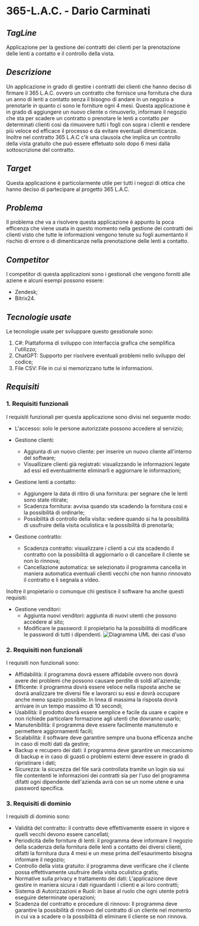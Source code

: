 # 365-L.A.C. - Dario Carminati

## _TagLine_ 
  Applicazione per la gestione dei contratti dei clienti per la prenotazione delle lenti a contatto e il controllo della vista.

## _Descrizione_
  Un applicazione in grado di gestire i contratti dei clienti che hanno deciso di firmare il 365 L.A.C. ovvero un contratto che fornisce una fornitura che dura un anno di lenti a contatto senza il bisogno di andare   in un negozio a prenotarle in quanto ci sono le forniture ogni 4 mesi. Questa applicazione è in grado di aggiungere un nuovo cliente o rimuoverlo, informare il negozio che sta per scadere un contratto o prenotare   le lenti a contatto per determinati clienti così da rimuovere tutti i fogli con sopra i clienti e rendere più veloce ed efficace il processo e da evitare eventuali dimenticanze. Inoltre nel contratto 365 L.A.C      c'è   una clausola che implica un controllo della vista gratuito che può essere effetuato solo dopo 6 mesi dalla sottoscrizione del contratto.

## _Target_
  Questa applicazione è particolarmente utile per tutti i negozi di ottica che hanno deciso di partecipare al progetto 365 L.A.C.

## _Problema_
  Il problema che va a risolvere questa applicazione è appunto la poca efficenza che viene usata in questo momento nella gestione dei contratti dei clienti visto che tutte le informazioni vengono tenute su fogli      aumentanto il rischio di errore o di dimenticanze nella prenotazione delle lenti a contatto.

## _Competitor_
  I competitor di questa applicazioni sono i gestionali che vengono forniti alle aziene e alcuni esempi possono essere:
  - Zendesk;
  - Bitrix24.

## _Tecnologie usate_
  Le tecnologie usate per sviluppare questo gesstionale sono:
  1. C#: Piattaforma di sviluppo con interfaccia grafica che semplifica l'utilizzo;
  2. ChatGPT: Supporto per risolvere eventuali problemi nello sviluppo del codice;
  3. File CSV: File in cui si memorizzano tutte le informazioni.

## _Requisiti_

### 1. Requisiti funzionali
  I requisiti funzionali per questa applicazione sono divisi nel seguente modo:
  - L'accesso: solo le persone autorizzate possono accedere al servizio;
  - Gestione clienti:
    - Aggiunta di un nuovo cliente: per inserire un nuovo cliente all'interno del software;
    - Visuallizare clienti già registrati: visualizzando le informazioni legate ad essi ed eventualmente eliminarli e aggiornare le informazioni;
      
  - Gestione lenti a contatto:
    - Aggiungere la data di ritiro di una fornitura: per segnare che le lenti sono state ritirate;
    - Scadenza fornitura: avvisa quando sta scadendo la fornitura così e la possibilità di ordinarle;
    - Possibilità di controllo della visita: vedere quando si ha la possibilità di usufruire della visita oculistica e la possibilità di prenotarla;

  - Gestione contratto:
    - Scadenza contratto: visualizzare i clienti a cui sta scadendo il contratto con la possibilità di aggiornarlo o di cancellare il cliente se non lo rinnova;
    - Cancellazione automatica: se selezionato il programma cancella in maniera automatica eventuali clienti vecchi che non hanno rinnovato il contratto e li segnala a video.

  Inoltre il propietario o comunque chi gestisce il software ha anche questi requisiti:
  - Gestione venditori:
    - Aggiunta nuovi venditori: aggiunta di nuovi utenti che possono accedere al sito;
    - Modificare le password: il propietario ha la possibilità di modificare le password di tutti i dipendenti.
    ![Diagramma UML dei casi d'uso](https://yuml.me/6bd70785.svg)

### 2. Requisiti non funzionali
  I requisiti non funzionali sono:
   - Affidabilità: il programma dovrà essere affidabile ovvero non dovrà avere dei problemi che possono causare perdite di soldi all'azienda;
   - Efficente: il programma dovrà essere veloce nella risposta anche se dovrà analizzare tre diversi file e lavorarci su essi e dovrà occupare anche meno spazio possibile. In linea di massima la risposta dovrà        arrivare in un tempo massimo di 10 secondi;
   - Usabilità: il prodotto dovrà essere semplice e facile da usare e capire e non richiede particolare formazione agli utenti che dovranno usarlo;
   - Manutenibilità: il programma deve essere facilmente manutenuto e permettere aggiornamenti facili;
   - Scalabilità: il software deve garantire sempre una buona efficenza anche in caso di molti dati da gestire;
   - Backup e recupero dei dati: il programma deve garantire un meccanismo di backup e in caso di guasti o problemi esterni deve essere in grado di ripristinare i dati;
   - Sicurezza: la sicurezza del file sarà controllata tramite un login sia sui file contententi le informazioni dei contratti sia per l'uso del programma difatti ogni dipendente dell'azienda avrà con se un nome       utene e una password specifica.
### 3. Requisiti di dominio
  I requisiti di dominio sono: 
  - Validità del contratto: il contratto deve effettivamente essere in vigore e quelli vecchi devono essere cancellati;
  - Periodicità delle forniture di lenti: il programma deve informare il negozio della scadenza della fornitura delle lenti a contatto dei diversi clienti, difatti la fornitura dura 4 mesi e un mese prima dell'esaurimento bisogna informare il negozio;
  - Controllo della vista gratuito: il programma deve verificare che il cliente possa effettivamente usufruire della visita oculistica gratis;
  - Normative sulla privacy e trattamento dei dati: L'applicazione deve gestire in maniera sicura i dati riguardanti i clienti e ai loro contratti;
  - Sistema di Autorizzazioni e Ruoli: in base al ruolo che ogni utente potrà eseguire determinate operazioni;
  - Scadenza del contratto e procedure di rinnovo: Il programma deve garantire la possibilità di rinnovo del contratto di un cliente nel momento in cui va a scadere o la possibilità di eliminare il cliente se non rinnova.
